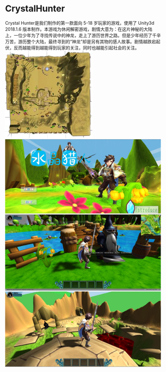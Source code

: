 # CrystalHunter
Crystal Hunter是我们制作的第一款面向 5-18 岁玩家的游戏，使用了 Unity3d 2018.1.6 版本制作。本游戏为休闲解密游戏，剧情大意为：在这片神秘的大陆上，一位少年为了寻找传说中的神龙，走上了游历世界之路。但是少年经历了千辛万苦，游历整个大陆，最终寻到的“神龙”却是另有其物的感人故事。剧情越跌宕起伏，反而越能得到越能得到玩家的关注，同时也越能引起社会的关注。
![img](https://github.com/Luzhenkun123/CrystalHunter/blob/main/Map.jpg)
![img](https://github.com/Luzhenkun123/CrystalHunter/blob/main/Main.jpg)
![img](https://github.com/Luzhenkun123/CrystalHunter/blob/main/Level1.jpg)
![img](https://github.com/Luzhenkun123/CrystalHunter/blob/main/Level3.jpg)
